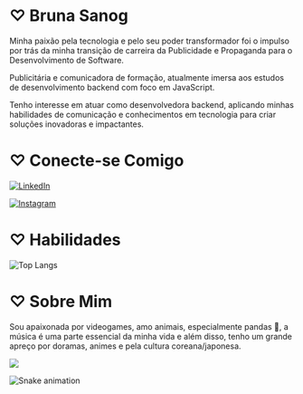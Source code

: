 # ♡ Bruna Sanog 
Minha paixão pela tecnologia e pelo seu poder transformador foi o impulso por trás da minha transição de carreira da Publicidade e Propaganda para o Desenvolvimento de Software. 

Publicitária e comunicadora de formação, atualmente imersa aos estudos de desenvolvimento backend com foco em JavaScript.

Tenho interesse em atuar como desenvolvedora backend, aplicando minhas habilidades de comunicação e conhecimentos em tecnologia para criar soluções inovadoras e impactantes.

# ♡ Conecte-se Comigo

[![LinkedIn](https://img.shields.io/badge/LinkedIn-000?style=for-the-badge&logo=linkedin&logoColor=0E76A8)](https://www.linkedin.com/in/brunasanog/)


[![Instagram](https://img.shields.io/badge/Instagram-000?style=for-the-badge&logo=instagram)](https://www.instagram.com/sanogcodes/)

# ♡ Habilidades
![Top Langs](https://github-readme-stats-git-masterrstaa-rickstaa.vercel.app/api/top-langs/?username=brunasanog&bg_color=000&border_color=30A3DC&title_color=E94D5F&text_color=FFF)

# ♡ Sobre Mim
Sou apaixonada por videogames, amo animais, especialmente pandas 🐼, a música é uma parte essencial da minha vida e além disso, tenho um grande apreço por doramas, animes e pela cultura coreana/japonesa. 

![](https://e4p7c9i3.stackpathcdn.com/wp-content/uploads/2019/05/tumblr_p22wjjM6nX1vjxiz1o1_1280.gif?iv=632)


![Snake animation](https://github.com/brunasanog/brunasanog/blob/output/github-contribution-grid-snake.svg)
